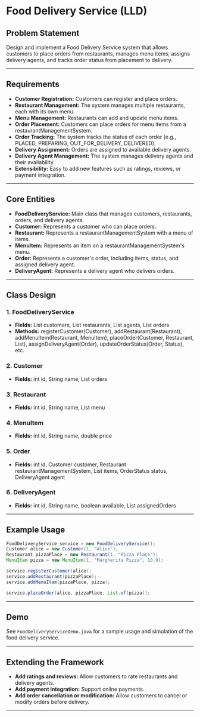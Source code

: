 # Food Delivery Service (LLD)

## Problem Statement

Design and implement a Food Delivery Service system that allows customers to place orders from restaurants, manages menu items, assigns delivery agents, and tracks order status from placement to delivery.

---

## Requirements

- **Customer Registration:** Customers can register and place orders.
- **Restaurant Management:** The system manages multiple restaurants, each with its own menu.
- **Menu Management:** Restaurants can add and update menu items.
- **Order Placement:** Customers can place orders for menu items from a restaurantManagementSystem.
- **Order Tracking:** The system tracks the status of each order (e.g., PLACED, PREPARING, OUT_FOR_DELIVERY, DELIVERED).
- **Delivery Assignment:** Orders are assigned to available delivery agents.
- **Delivery Agent Management:** The system manages delivery agents and their availability.
- **Extensibility:** Easy to add new features such as ratings, reviews, or payment integration.

---

## Core Entities

- **FoodDeliveryService:** Main class that manages customers, restaurants, orders, and delivery agents.
- **Customer:** Represents a customer who can place orders.
- **Restaurant:** Represents a restaurantManagementSystem with a menu of items.
- **MenuItem:** Represents an item on a restaurantManagementSystem's menu.
- **Order:** Represents a customer's order, including items, status, and assigned delivery agent.
- **DeliveryAgent:** Represents a delivery agent who delivers orders.

---

## Class Design

### 1. FoodDeliveryService
- **Fields:** List<Customer> customers, List<Restaurant> restaurants, List<DeliveryAgent> agents, List<Order> orders
- **Methods:** registerCustomer(Customer), addRestaurant(Restaurant), addMenuItem(Restaurant, MenuItem), placeOrder(Customer, Restaurant, List<MenuItem>), assignDeliveryAgent(Order), updateOrderStatus(Order, Status), etc.

### 2. Customer
- **Fields:** int id, String name, List<Order> orders

### 3. Restaurant
- **Fields:** int id, String name, List<MenuItem> menu

### 4. MenuItem
- **Fields:** int id, String name, double price

### 5. Order
- **Fields:** int id, Customer customer, Restaurant restaurantManagementSystem, List<MenuItem> items, OrderStatus status, DeliveryAgent agent

### 6. DeliveryAgent
- **Fields:** int id, String name, boolean available, List<Order> assignedOrders

---

## Example Usage

```java
FoodDeliveryService service = new FoodDeliveryService();
Customer alice = new Customer(1, "Alice");
Restaurant pizzaPlace = new Restaurant(1, "Pizza Place");
MenuItem pizza = new MenuItem(1, "Margherita Pizza", 10.0);

service.registerCustomer(alice);
service.addRestaurant(pizzaPlace);
service.addMenuItem(pizzaPlace, pizza);

service.placeOrder(alice, pizzaPlace, List.of(pizza));
```

---

## Demo

See `FoodDeliveryServiceDemo.java` for a sample usage and simulation of the food delivery service.

---

## Extending the Framework

- **Add ratings and reviews:** Allow customers to rate restaurants and delivery agents.
- **Add payment integration:** Support online payments.
- **Add order cancellation or modification:** Allow customers to cancel or modify orders before delivery.

---